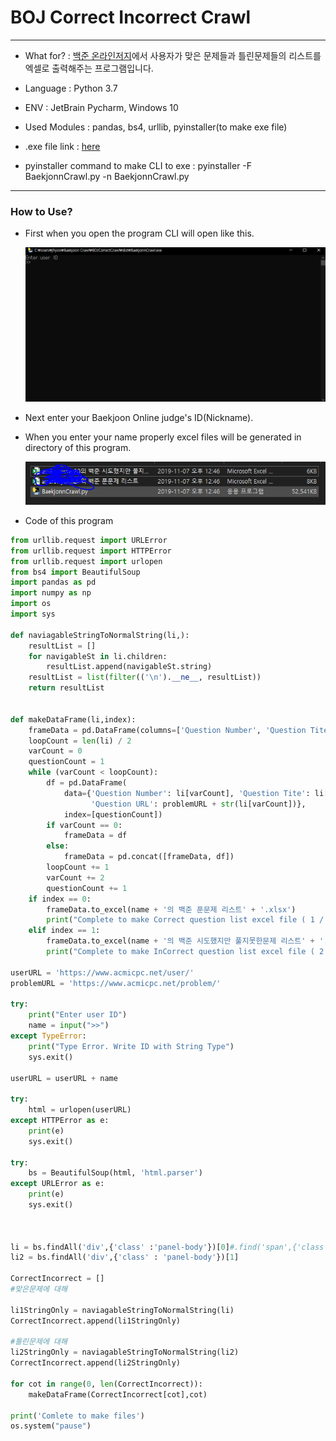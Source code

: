 BOJ Correct Incorrect Crawl
===
***

- What for? : [백준 온라인저지](https://www.acmicpc.net/)에서 사용자가 맞은 문제들과 틀린문제들의 리스트를  엑셀로 출력해주는 프로그램입니다.

- Language : Python 3.7

- ENV : JetBrain Pycharm, Windows 10

- Used Modules : pandas, bs4, urllib, pyinstaller(to make exe file)

- .exe file link : [here](https://drive.google.com/open?id=1LI1gXFG3z0zEue3sSu1lehAqXPJVqLQ5)

- pyinstaller command to make CLI to exe : pyinstaller -F BaekjonnCrawl.py -n BaekjonnCrawl.py

***

### How to Use?

- First when you open the program CLI will open like this.

    
    ![img](BOJimg/1.PNG)


- Next enter your Baekjoon Online judge's ID(Nickname).


- When you enter your name properly excel files will be generated in directory of this program.


   ![img](BOJimg/2.PNG)

- Code of this program

```python
from urllib.request import URLError
from urllib.request import HTTPError
from urllib.request import urlopen
from bs4 import BeautifulSoup
import pandas as pd
import numpy as np
import os
import sys

def naviagableStringToNormalString(li,):
    resultList = []
    for navigableSt in li.children:
        resultList.append(navigableSt.string)
    resultList = list(filter(('\n').__ne__, resultList))
    return resultList


def makeDataFrame(li,index):
    frameData = pd.DataFrame(columns=['Question Number', 'Question Tite', 'Question URL'])
    loopCount = len(li) / 2
    varCount = 0
    questionCount = 1
    while (varCount < loopCount):
        df = pd.DataFrame(
            data={'Question Number': li[varCount], 'Question Tite': li[varCount + 1],
                  'Question URL': problemURL + str(li[varCount])},
            index=[questionCount])
        if varCount == 0:
            frameData = df
        else:
            frameData = pd.concat([frameData, df])
        loopCount += 1
        varCount += 2
        questionCount += 1
    if index == 0:
        frameData.to_excel(name + '의 백준 푼문제 리스트' + '.xlsx')
        print("Complete to make Correct question list excel file ( 1 / 2 )")
    elif index == 1:
        frameData.to_excel(name + '의 백준 시도했지만 풀지못한문제 리스트' + '.xlsx')
        print("Complete to make InCorrect question list excel file ( 2 / 2 )")

userURL = 'https://www.acmicpc.net/user/'
problemURL = 'https://www.acmicpc.net/problem/'

try:
    print("Enter user ID")
    name = input(">>")
except TypeError:
    print("Type Error. Write ID with String Type")
    sys.exit()

userURL = userURL + name

try:
    html = urlopen(userURL)
except HTTPError as e:
    print(e)
    sys.exit()

try:
    bs = BeautifulSoup(html, 'html.parser')
except URLError as e:
    print(e)
    sys.exit()



li = bs.findAll('div',{'class' :'panel-body'})[0]#.find('span',{'class' : 'problem_number'})
li2 = bs.findAll('div',{'class' : 'panel-body'})[1]

CorrectIncorrect = []
#맞은문제에 대해

li1StringOnly = naviagableStringToNormalString(li)
CorrectIncorrect.append(li1StringOnly)

#틀린문제에 대해
li2StringOnly = naviagableStringToNormalString(li2)
CorrectIncorrect.append(li2StringOnly)

for cot in range(0, len(CorrectIncorrect)):
    makeDataFrame(CorrectIncorrect[cot],cot)

print('Comlete to make files')
os.system("pause")

```


